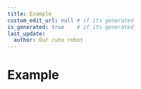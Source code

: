 ```yaml
---
title: Example
custom_edit_url: null # if its generated
is_generated: true    # if its generated
last_update:
  author: Our cute robot
---
```


# Example